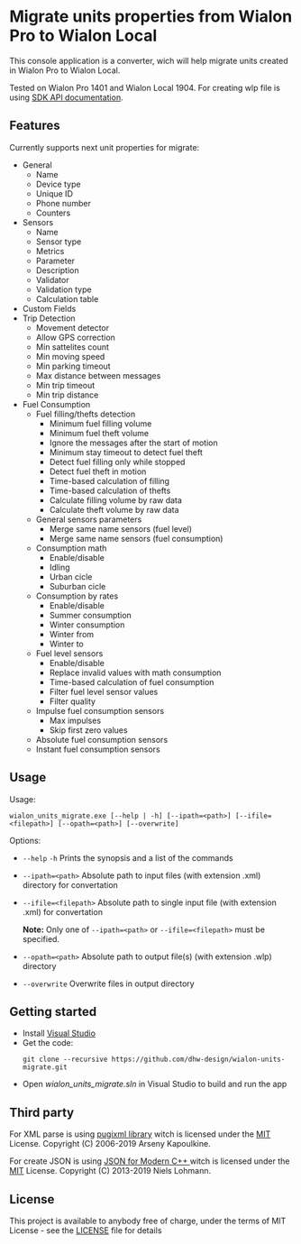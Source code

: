 # Migrate units properties from Wialon Pro to Wialon Local
This console application is a converter, wich will help migrate units created in Wialon Pro to Wialon Local.

Tested on Wialon Pro 1401 and Wialon Local 1904. For creating wlp file is using [SDK API documentation](https://sdk.wialon.com/wiki/en/local/remoteapi1904/apiref/apiref).

## Features
Currently supports next unit properties for migrate:
* General
  * Name
  * Device type
  * Unique ID
  * Phone number
  * Counters
* Sensors
  * Name
  * Sensor type
  * Metrics
  * Parameter
  * Description
  * Validator
  * Validation type
  * Calculation table
* Custom Fields
* Trip Detection
  * Movement detector
  * Allow GPS correction
  * Min sattelites count
  * Min moving speed
  * Min parking timeout
  * Max distance between messages
  * Min trip timeout
  * Min trip distance
* Fuel Consumption
  * Fuel filling/thefts detection
    * Minimum fuel filling volume
    * Minimum fuel theft volume
    * Ignore the messages after the start of motion
    * Minimum stay timeout to detect fuel theft
    * Detect fuel filling only while stopped
    * Detect fuel theft in motion
    * Time-based calculation of filling
    * Time-based calculation of thefts
    * Calculate filling volume by raw data
    * Calculate theft volume by raw data
  * General sensors parameters
    * Merge same name sensors (fuel level)
	* Merge same name sensors (fuel consumption)
  * Consumption math
    * Enable/disable
	* Idling
	* Urban cicle
	* Suburban cicle
  * Consumption by rates
    * Enable/disable
	* Summer consumption
	* Winter consumption
	* Winter from
	* Winter to
  * Fuel level sensors
    * Enable/disable
	* Replace invalid values with math consumption
	* Time-based calculation of fuel consumption
	* Filter fuel level sensor values
	* Filter quality
  * Impulse fuel consumption sensors
    * Max impulses
	* Skip first zero values
  * Absolute fuel consumption sensors
  * Instant fuel consumption sensors

## Usage
Usage:

    wialon_units_migrate.exe [--help | -h] [--ipath=<path>] [--ifile=<filepath>] [--opath=<path>] [--overwrite]

Options:
* `--help` `-h` Prints the synopsis and a list of the commands
* `--ipath=<path>` Absolute path to input files (with extension .xml) directory for convertation
* `--ifile=<filepath>` Absolute path to single input file (with extension .xml) for convertation

  **Note:** Only one of `--ipath=<path>` or `--ifile=<filepath>` must be specified.
* `--opath=<path>` Absolute path to output file(s) (with extension .wlp) directory
* `--overwrite` Overwrite files in output directory

## Getting started
* Install [Visual Studio](https://visualstudio.microsoft.com/en/vs/)
* Get the code:
    ```
    git clone --recursive https://github.com/dhw-design/wialon-units-migrate.git
    ```
* Open *wialon_units_migrate.sln* in Visual Studio to build and run the app

## Third party
For XML parse is using [pugixml library](https://pugixml.org) witch is licensed under the [MIT](https://opensource.org/licenses/MIT) License. Copyright (C) 2006-2019 Arseny Kapoulkine.

For create JSON is using [JSON for Modern C++ ](https://github.com/nlohmann/json) witch is licensed under the [MIT](https://opensource.org/licenses/MIT) License. Copyright (C) 2013-2019 Niels Lohmann.

## License
This project is available to anybody free of charge, under the terms of MIT License - see the [LICENSE](./LICENSE) file for details